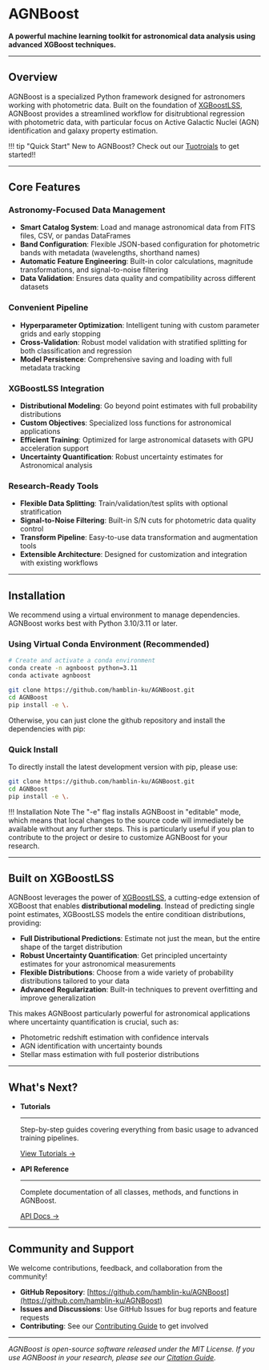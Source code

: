 # AGNBoost

**A powerful machine learning toolkit for astronomical data analysis using advanced XGBoost techniques.**

---

## Overview

AGNBoost is a specialized Python framework designed for astronomers working with photometric data. Built on the foundation of [XGBoostLSS](https://statmixedml.github.io/XGBoostLSS/), AGNBoost provides a streamlined workflow for disitrubtional regression with photometric data, with particular focus on Active Galactic Nuclei (AGN) identification and galaxy property estimation.

!!! tip "Quick Start"
    New to AGNBoost? Check out our [Tuotroials](tutorials/basic-usage/) to get started!!

---

## Core Features

### **Astronomy-Focused Data Management**
- **Smart Catalog System**: Load and manage astronomical data from FITS files, CSV, or pandas DataFrames
- **Band Configuration**: Flexible JSON-based configuration for photometric bands with metadata (wavelengths, shorthand names)
- **Automatic Feature Engineering**: Built-in color calculations, magnitude transformations, and signal-to-noise filtering
- **Data Validation**: Ensures data quality and compatibility across different datasets

### **Convenient Pipeline**
- **Hyperparameter Optimization**: Intelligent tuning with custom parameter grids and early stopping
- **Cross-Validation**: Robust model validation with stratified splitting for both classification and regression
- **Model Persistence**: Comprehensive saving and loading with full metadata tracking

### **XGBoostLSS Integration**
- **Distributional Modeling**: Go beyond point estimates with full probability distributions
- **Custom Objectives**: Specialized loss functions for astronomical applications
- **Efficient Training**: Optimized for large astronomical datasets with GPU acceleration support
- **Uncertainty Quantification**: Robust uncertainty estimates for Astronomical analysis

### **Research-Ready Tools**
- **Flexible Data Splitting**:  Train/validation/test splits with optional stratification
- **Signal-to-Noise Filtering**: Built-in S/N cuts for photometric data quality control
- **Transform Pipeline**: Easy-to-use data transformation and augmentation tools
- **Extensible Architecture**: Designed for customization and integration with existing workflows

---

## Installation

We recommend using a virtual environment to manage dependencies. AGNBoost works best with Python 3.10/3.11 or later.

### Using Virtual Conda Environment (Recommended)

```bash
# Create and activate a conda environment
conda create -n agnboost python=3.11
conda activate agnboost

git clone https://github.com/hamblin-ku/AGNBoost.git
cd AGNBoost
pip install -e \.
```

Otherwise, you can just clone the github repository and install the dependencies with pip:

### Quick Install
To directly install the latest development version with pip, please use:
```bash
git clone https://github.com/hamblin-ku/AGNBoost.git
cd AGNBoost
pip install -e \.
```

!!! Installation Note
    The "-e" flag installs AGNBoost in "editable" mode, which means that local changes to the source code will immediately be available without any further steps. This is particularly useful if you plan to contribute to the project or desire to customize AGNBoost for your research.

---

## Built on XGBoostLSS

AGNBoost leverages the power of [XGBoostLSS](https://statmixedml.github.io/XGBoostLSS/), a cutting-edge extension of XGBoost that enables **distributional modeling**. Instead of predicting single point estimates, XGBoostLSS models the entire conditioan distributions, providing:

- **Full Distributional Predictions**: Estimate not just the mean, but the entire shape of the target distribution
- **Robust Uncertainty Quantification**: Get principled uncertainty estimates for your astronomical measurements  
- **Flexible Distributions**: Choose from a wide variety of probability distributions tailored to your data
- **Advanced Regularization**: Built-in techniques to prevent overfitting and improve generalization

This makes AGNBoost particularly powerful for astronomical applications where uncertainty quantification is crucial, such as:

- Photometric redshift estimation with confidence intervals
- AGN identification with uncertainty bounds
- Stellar mass estimation with full posterior distributions

---


## What's Next?

<div class="grid cards" markdown>

-   **Tutorials**

    ---

    Step-by-step guides covering everything from basic usage to advanced training pipelines.

    [View Tutorials →](tutorials/basic-usage/)

-   **API Reference**

    ---

    Complete documentation of all classes, methods, and functions in AGNBoost.

    [API Docs →](api.md)

</div>

---





## Community and Support

We welcome contributions, feedback, and collaboration from the community!

- **GitHub Repository**: [https://github.com/hamblin-ku/AGNBoost](https://github.com/hamblin-ku/AGNBoost)
- **Issues and Discussions**: Use GitHub Issues for bug reports and feature requests
- **Contributing**: See our [Contributing Guide](contributing.md) to get involved

---

*AGNBoost is open-source software released under the MIT License. If you use AGNBoost in your research, please see our [Citation Guide](citation.md).*

